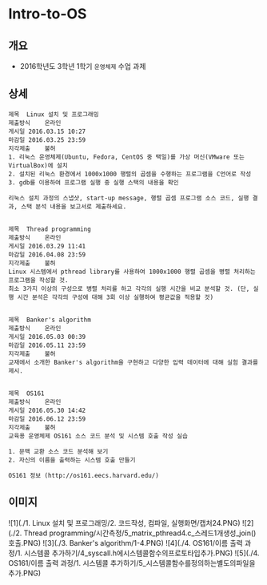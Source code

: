 # Intro-to-OS

## 개요
- 2016학년도 3학년 1학기 `운영체제` 수업 과제

## 상세
```
제목	Linux 설치 및 프로그래밍
제출방식	온라인
게시일	2016.03.15 10:27
마감일	2016.03.25 23:59
지각제출	불허
1. 리눅스 운영체제(Ubuntu, Fedora, CentOS 중 택일)를 가상 머신(VMware 또는 VirtualBox)에 설치
2. 설치된 리눅스 환경에서 1000x1000 행렬의 곱셈을 수행하는 프로그램을 C언어로 작성
3. gdb를 이용하여 프로그램 실행 중 실행 스택의 내용을 확인
 
리눅스 설치 과정의 스냅샷, start-up message, 행렬 곱셈 프로그램 소스 코드, 실행 결과, 스택 분석 내용을 보고서로 제출하세요. 


제목	Thread programming
제출방식	온라인
게시일	2016.03.29 11:41
마감일	2016.04.08 23:59
지각제출	불허
Linux 시스템에서 pthread library를 사용하여 1000x1000 행렬 곱셈을 병렬 처리하는 프로그램을 작성할 것.
최소 3가지 이상의 구성으로 병렬 처리를 하고 각각의 실행 시간을 비교 분석할 것. (단, 실행 시간 분석은 각각의 구성에 대해 3회 이상 실행하여 평균값을 적용할 것)


제목	Banker's algorithm
제출방식	온라인
게시일	2016.05.03 00:39
마감일	2016.05.11 23:59
지각제출	불허
교재에서 소개한 Banker's algorithm을 구현하고 다양한 입력 데이터에 대해 실험 결과를 제시.


제목	OS161
제출방식	온라인
게시일	2016.05.30 14:42
마감일	2016.06.12 23:59
지각제출	불허
교육용 운영체제 OS161 소스 코드 분석 및 시스템 호출 작성 실습
 
1. 문맥 교환 소스 코드 분석해 보기
2. 자신의 이름을 출력하는 시스템 호출 만들기
 
OS161 정보 (http://os161.eecs.harvard.edu/)
```

## 이미지
![1](./1. Linux 설치 및 프로그래밍/2. 코드작성, 컴파일, 실행화면/캡처24.PNG)
![2](./2. Thread programming/시간측정/5_matrix_pthread4.c_스레드1개생성_join()호출.PNG)
![3](./3. Banker's algorithm/1-4.PNG)
![4](./4. OS161/이름 출력 과정/1. 시스템콜 추가하기/4_syscall.h에시스템콜함수의프로토타입추가.PNG)
![5](./4. OS161/이름 출력 과정/1. 시스템콜 추가하기/5_시스템콜함수를정의하는별도의파일을추가.PNG)

